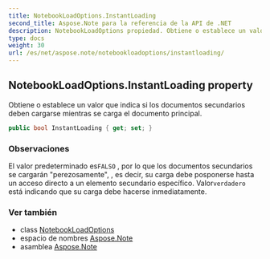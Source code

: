 ```yaml
---
title: NotebookLoadOptions.InstantLoading
second_title: Aspose.Note para la referencia de la API de .NET
description: NotebookLoadOptions propiedad. Obtiene o establece un valor que indica si los documentos secundarios deben cargarse mientras se carga el documento principal.
type: docs
weight: 30
url: /es/net/aspose.note/notebookloadoptions/instantloading/
---
```

## NotebookLoadOptions.InstantLoading property

Obtiene o establece un valor que indica si los documentos secundarios deben cargarse mientras se carga el documento principal.

```csharp
public bool InstantLoading { get; set; }
```

### Observaciones

El valor predeterminado es`FALSO` , por lo que los documentos secundarios se cargarán "perezosamente", , es decir, su carga debe posponerse hasta un acceso directo a un elemento secundario específico. Valor`verdadero` está indicando que su carga debe hacerse inmediatamente.

### Ver también

* class [NotebookLoadOptions](../)
* espacio de nombres [Aspose.Note](../../notebookloadoptions/)
* asamblea [Aspose.Note](../../../)


